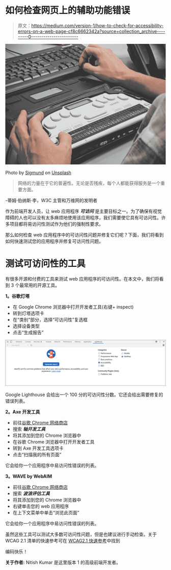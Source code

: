 # 如何检查网页上的辅助功能错误

> 原文：<https://medium.com/version-1/how-to-check-for-accessibility-errors-on-a-web-page-cf8c6662342a?source=collection_archive---------0----------------------->

![](img/36885ae3fa346f390826c992eebd3bec.png)

Photo by [Sigmund](https://unsplash.com/@sigmund?utm_source=medium&utm_medium=referral) on [Unsplash](https://unsplash.com?utm_source=medium&utm_medium=referral)

> 网络的力量在于它的普遍性。无论是否残疾，每个人都能获得服务是一个重要方面。

-蒂姆·伯纳斯·李，W3C 主管和万维网的发明者

作为前端开发人员，让 web 应用程序 ***可访问*** 是主要目标之一。为了确保有视觉障碍的人也可以没有太多麻烦地使用该应用程序，我们需要使它具有可访问性。许多项目都将易访问性测试作为他们的强制性要求。

那么如何检查 web 应用程序中的可访问性问题并修复它们呢？下面，我们将看到如何快速测试您的应用程序并修复可访问性问题。

# 测试可访问性的工具

有很多开源和付费的工具来测试 web 应用程序的可访问性。在本文中，我们将看到 3 个最常用的开源工具。

**1。谷歌灯塔**

*   在 Google Chrome 浏览器中打开开发者工具(右键+ inspect)
*   转到灯塔选项卡
*   在“类别”部分，选择“可访问性”复选框
*   选择设备类型
*   点击“生成报告”

![](img/d0f7b4c8253458d8fa3370e65eecb378.png)

Google Lighthouse 会给出一个 100 分的可访问性分数。它还会给出需要修复的错误列表。

**2。Axe 开发工具**

*   前往[谷歌 Chrome 网络商店](https://chrome.google.com/webstore/category/extensions)
*   搜索 ***轴开发工具***
*   将其添加到您的 Chrome 浏览器中
*   在谷歌 Chrome 浏览器中打开开发者工具
*   转到 Axe 开发工具选项卡
*   点击“扫描我的所有页面”

它会给你一个应用程序中易访问性错误的列表。

**3。WAVE by WebAIM**

*   前往[谷歌 Chrome 网络商店](https://chrome.google.com/webstore/category/extensions)
*   搜索 ***波浪评估工具***
*   将其添加到您的 Chrome 浏览器中
*   右键单击您的 web 应用程序
*   在上下文菜单中单击“浏览此页面”

它会给你一个应用程序中易访问性错误的列表。

虽然这些工具可以测试大多数可访问性问题，但是也建议进行手动检查。关于 WCAG 2.1 清单的快速参考可在 [WCAG2.1 快速参考](https://www.w3.org/WAI/WCAG21/quickref/)中找到

编码快乐！

**关于作者:** Nitish Kumar 是这里版本 1 的高级前端开发者。